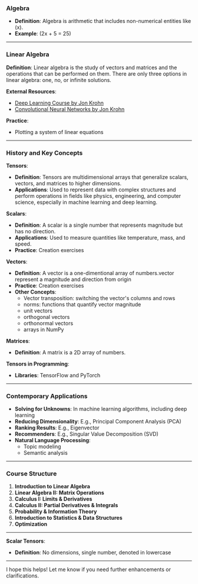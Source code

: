 ### Algebra

- **Definition**: Algebra is arithmetic that includes non-numerical entities like \(x\).
- **Example**: \(2x + 5 = 25\)

---

### Linear Algebra

**Definition**: Linear algebra is the study of vectors and matrices and the operations that can be performed on them. There are only three options in linear algebra: one, no, or infinite solutions.

**External Resources**:
- [Deep Learning Course by Jon Krohn](https://johnkrohn.com/deepTF1)
- [Convolutional Neural Networks by Jon Krohn](https://johnkrohn.com/convTF1)

**Practice**:
- Plotting a system of linear equations

---

### History and Key Concepts

**Tensors**:
- **Definition**: Tensors are multidimensional arrays that generalize scalars, vectors, and matrices to higher dimensions.
- **Applications**: Used to represent data with complex structures and perform operations in fields like physics, engineering, and computer science, especially in machine learning and deep learning.

**Scalars**:
- **Definition**: A scalar is a single number that represents magnitude but has no direction.
- **Applications**: Used to measure quantities like temperature, mass, and speed.
- **Practice**: Creation exercises

**Vectors**:
- **Definition**: A vector is a one-dimentional array of numbers.vector represent a magnitude and direction from origin
- **Practice**: Creation exercises
- **Other Concepts**:
  - Vector transposition:  switching the vector's columns and rows
  - norms: functions that quantify vector magnitude
  - unit vectors
  - orthogonal vectors
  - orthonormal vectors
  - arrays in NumPy

**Matrices**:
- **Definition**: A matrix is a 2D array of numbers.

**Tensors in Programming**:
- **Libraries**: TensorFlow and PyTorch

---

### Contemporary Applications

- **Solving for Unknowns**: In machine learning algorithms, including deep learning
- **Reducing Dimensionality**: E.g., Principal Component Analysis (PCA)
- **Ranking Results**: E.g., Eigenvector
- **Recommenders**: E.g., Singular Value Decomposition (SVD)
- **Natural Language Processing**:
  - Topic modeling
  - Semantic analysis

---

### Course Structure

1. **Introduction to Linear Algebra**
2. **Linear Algebra II: Matrix Operations**
3. **Calculus I: Limits & Derivatives**
4. **Calculus II: Partial Derivatives & Integrals**
5. **Probability & Information Theory**
6. **Introduction to Statistics & Data Structures**
7. **Optimization**

---

**Scalar Tensors**:
- **Definition**: No dimensions, single number, denoted in lowercase

---

I hope this helps! Let me know if you need further enhancements or clarifications.
